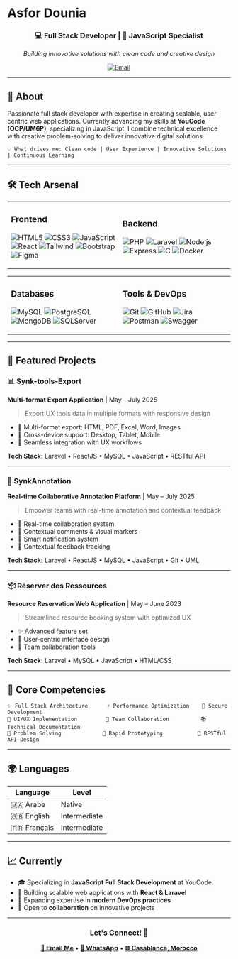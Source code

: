 # Asfor Dounia

<div align="center">

### 💻 Full Stack Developer | 🚀 JavaScript Specialist

*Building innovative solutions with clean code and creative design*

[![Email](https://img.shields.io/badge/Email-asfordounia@gmail.com-0078D4?style=flat-square&logo=gmail)](mailto:asfordounia@gmail.com)

</div>

---

## 🎯 About

Passionate full stack developer with expertise in creating scalable, user-centric web applications. Currently advancing my skills at **YouCode (OCP/UM6P)**, specializing in JavaScript. I combine technical excellence with creative problem-solving to deliver innovative digital solutions.

```
💡 What drives me: Clean code | User Experience | Innovative Solutions | Continuous Learning
```

---

## 🛠️ Tech Arsenal

<table>
<tr>
<td width="50%">

### Frontend
![HTML5](https://img.shields.io/badge/HTML5-E34F26?style=flat-square&logo=html5&logoColor=white)
![CSS3](https://img.shields.io/badge/CSS3-1572B6?style=flat-square&logo=css3&logoColor=white)
![JavaScript](https://img.shields.io/badge/JavaScript-F7DF1E?style=flat-square&logo=javascript&logoColor=black)
![React](https://img.shields.io/badge/React-61DAFB?style=flat-square&logo=react&logoColor=black)
![Tailwind](https://img.shields.io/badge/Tailwind-06B6D4?style=flat-square&logo=tailwindcss&logoColor=white)
![Bootstrap](https://img.shields.io/badge/Bootstrap-7952B3?style=flat-square&logo=bootstrap&logoColor=white)
![Figma](https://img.shields.io/badge/Figma-F24E1E?style=flat-square&logo=figma&logoColor=white)

</td>
<td width="50%">

### Backend
![PHP](https://img.shields.io/badge/PHP-777BB4?style=flat-square&logo=php&logoColor=white)
![Laravel](https://img.shields.io/badge/Laravel-FF2D20?style=flat-square&logo=laravel&logoColor=white)
![Node.js](https://img.shields.io/badge/Node.js-339933?style=flat-square&logo=nodedotjs&logoColor=white)
![Express](https://img.shields.io/badge/Express-000000?style=flat-square&logo=express&logoColor=white)
![C](https://img.shields.io/badge/C-A8B9CC?style=flat-square&logo=c&logoColor=white)
![Docker](https://img.shields.io/badge/Docker-2496ED?style=flat-square&logo=docker&logoColor=white)

</td>
</tr>
</table>

<table>
<tr>
<td width="50%">

### Databases
![MySQL](https://img.shields.io/badge/MySQL-4479A1?style=flat-square&logo=mysql&logoColor=white)
![PostgreSQL](https://img.shields.io/badge/PostgreSQL-336791?style=flat-square&logo=postgresql&logoColor=white)
![MongoDB](https://img.shields.io/badge/MongoDB-13AA52?style=flat-square&logo=mongodb&logoColor=white)
![SQLServer](https://img.shields.io/badge/SQL%20Server-CC2927?style=flat-square&logo=microsoftsqlserver&logoColor=white)

</td>
<td width="50%">

### Tools & DevOps
![Git](https://img.shields.io/badge/Git-F05032?style=flat-square&logo=git&logoColor=white)
![GitHub](https://img.shields.io/badge/GitHub-181717?style=flat-square&logo=github&logoColor=white)
![Jira](https://img.shields.io/badge/Jira-0052CC?style=flat-square&logo=jira&logoColor=white)
![Postman](https://img.shields.io/badge/Postman-FF6C37?style=flat-square&logo=postman&logoColor=white)
![Swagger](https://img.shields.io/badge/Swagger-85EA2D?style=flat-square&logo=swagger&logoColor=black)

</td>
</tr>
</table>

---

## 🚀 Featured Projects

### 📊 Synk-tools-Export
**Multi-format Export Application** | May – July 2025

> Export UX tools data in multiple formats with responsive design

- 📁 Multi-format export: HTML, PDF, Excel, Word, Images
- 📱 Cross-device support: Desktop, Tablet, Mobile
- 🎨 Seamless integration with UX workflows

**Tech Stack:** Laravel • ReactJS • MySQL • JavaScript • RESTful API

---

### 💬 SynkAnnotation
**Real-time Collaborative Annotation Platform** | May – July 2025

> Empower teams with real-time annotation and contextual feedback

- 🔄 Real-time collaboration system
- 💭 Contextual comments & visual markers
- 🔔 Smart notification system
- 📍 Contextual feedback tracking

**Tech Stack:** Laravel • ReactJS • MySQL • JavaScript • Git • UML

---

### 📦 Réserver des Ressources
**Resource Reservation Web Application** | May – June 2023

> Streamlined resource booking system with optimized UX

- ✨ Advanced feature set
- 🎯 User-centric interface design
- 👥 Team collaboration tools

**Tech Stack:** Laravel • MySQL • JavaScript • HTML/CSS

---

## 💪 Core Competencies

```
✨ Full Stack Architecture      ⚡ Performance Optimization    🔐 Secure Development
🎨 UI/UX Implementation         🤝 Team Collaboration          📚 Technical Documentation
🧩 Problem Solving             🚀 Rapid Prototyping           🔄 RESTful API Design
```

---

## 🌍 Languages

| Language | Level |
|----------|-------|
| 🇲🇦 Arabe | Native |
| 🇬🇧 English | Intermediate |
| 🇫🇷 Français | Intermediate |

---

## 📈 Currently

- 🎓 Specializing in **JavaScript Full Stack Development** at YouCode
- 🔧 Building scalable web applications with **React & Laravel**
- 📖 Expanding expertise in **modern DevOps practices**
- 🤝 Open to **collaboration** on innovative projects

---

<div align="center">

### Let's Connect! 🚀

**[📧 Email Me](mailto:asfordounia@gmail.com)** • **[💬 WhatsApp](https://wa.me/212657325060)** • **[🌐 Casablanca, Morocco](https://maps.google.com)**

</div>
